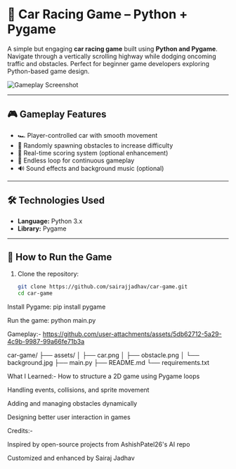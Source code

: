 # 🚗 Car Racing Game – Python + Pygame

A simple but engaging **car racing game** built using **Python and Pygame**. Navigate through a vertically scrolling highway while dodging oncoming traffic and obstacles. Perfect for beginner game developers exploring Python-based game design.

![Gameplay Screenshot](path/to/screenshot.png) <!-- Replace with actual image path -->

---

## 🎮 Gameplay Features

- 🏎️ Player-controlled car with smooth movement
- 🚧 Randomly spawning obstacles to increase difficulty
- 🎯 Real-time scoring system (optional enhancement)
- 🔁 Endless loop for continuous gameplay
- 🔊 Sound effects and background music (optional)

---

## 🛠️ Technologies Used

- **Language:** Python 3.x  
- **Library:** Pygame

---

## 🚀 How to Run the Game

1. Clone the repository:
   ```bash
   git clone https://github.com/sairajjadhav/car-game.git
   cd car-game

Install Pygame:
pip install pygame

Run the game:
python main.py

Gameplay:-
https://github.com/user-attachments/assets/5db62712-5a29-4c9b-9987-99a66fe71b3a


car-game/
├── assets/
│   ├── car.png
│   ├── obstacle.png
│   └── background.jpg
├── main.py
├── README.md
└── requirements.txt



What I Learned:-
How to structure a 2D game using Pygame loops

Handling events, collisions, and sprite movement

Adding and managing obstacles dynamically

Designing better user interaction in games

Credits:-

Inspired by open-source projects from AshishPatel26's AI repo

Customized and enhanced by Sairaj Jadhav




